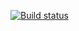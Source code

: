 [![Build status](https://ci.appveyor.com/api/projects/status/gh2mcf7a6l3h8moy?svg=true)](https://ci.appveyor.com/project/Pyatnica7333331/test-ci-matchers)

